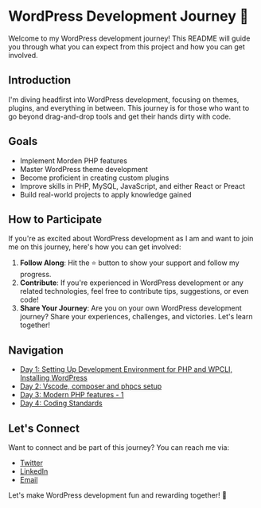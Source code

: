 # WordPress Development Journey 🚀

Welcome to my WordPress development journey! This README will guide you through what you can expect from this project and how you can get involved.

## Introduction

I'm diving headfirst into WordPress development, focusing on themes, plugins, and everything in between. This journey is for those who want to go beyond drag-and-drop tools and get their hands dirty with code.

## Goals

- Implement Morden PHP features
- Master WordPress theme development
- Become proficient in creating custom plugins
- Improve skills in PHP, MySQL, JavaScript, and either React or Preact
- Build real-world projects to apply knowledge gained

## How to Participate

If you're as excited about WordPress development as I am and want to join me on this journey, here's how you can get involved:

1. **Follow Along**: Hit the ⭐️ button to show your support and follow my progress.
2. **Contribute**: If you're experienced in WordPress development or any related technologies, feel free to contribute tips, suggestions, or even code!
3. **Share Your Journey**: Are you on your own WordPress development journey? Share your experiences, challenges, and victories. Let's learn together!

## Navigation
- [Day 1: Setting Up Development Environment for PHP and WPCLI, Installing WordPress](./learning/day1/README.md)
- [Day 2: Vscode, composer and phpcs setup](./learning/day2/README.md)
- [Day 3: Modern PHP features - 1 ](./learning/day3/README.md)
- [Day 4: Coding Standards ](./learning/day4/README.md)

## Let's Connect

Want to connect and be part of this journey? You can reach me via:

- [Twitter](https://twitter.com/subaasw)
- [LinkedIn](https://linkedin.com/in/mrsbs)
- [Email](mailto:mrsbs.giri@gmail.com)

Let's make WordPress development fun and rewarding together! 🎉
